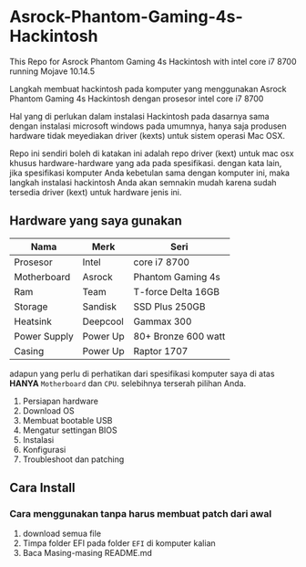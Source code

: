 # Asrock-Phantom-Gaming-4s-Hackintosh
This Repo for Asrock Phantom Gaming 4s Hackintosh with intel core i7 8700 running Mojave 10.14.5

Langkah membuat hackintosh pada komputer yang menggunakan Asrock Phantom Gaming 4s Hackintosh dengan prosesor intel core i7 8700

Hal yang di perlukan dalam instalasi Hackintosh pada dasarnya sama dengan instalasi microsoft windows pada umumnya, hanya saja produsen hardware tidak meyediakan driver (kexts) untuk sistem operasi Mac OSX.

Repo ini sendiri boleh di katakan ini adalah repo driver (kext) untuk mac osx khusus hardware-hardware yang ada pada spesifikasi. dengan kata lain, jika spesifikasi komputer Anda kebetulan sama dengan komputer ini, maka langkah instalasi hackintosh Anda akan semnakin mudah karena sudah tersedia driver (kext) untuk hardware jenis ini.

## Hardware yang saya gunakan

Nama                | Merk               | Seri
--------------------|--------------------|--------------------
Prosesor            | Intel              | core i7 8700
Motherboard         | Asrock             | Phantom Gaming 4s
Ram                 | Team               | T-force Delta 16GB
Storage             | Sandisk            | SSD Plus 250GB
Heatsink            | Deepcool           | Gammax 300
Power Supply        | Power Up           | 80+ Bronze 600 watt
Casing              | Power Up           | Raptor 1707

adapun yang perlu di perhatikan dari spesifikasi komputer saya di atas **HANYA** `Motherboard` dan `CPU`. selebihnya terserah pilihan Anda.


1. Persiapan hardware
2. Download OS
3. Membuat bootable USB
4. Mengatur settingan BIOS
5. Instalasi
6. Konfigurasi
7. Troubleshoot dan patching

## Cara Install
### Cara menggunakan tanpa harus membuat patch dari awal
1. download semua file
2. Timpa folder EFI pada folder `EFI` di komputer kalian
3. Baca Masing-masing README.md
